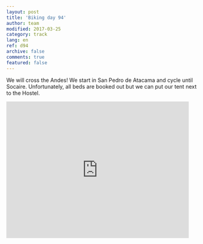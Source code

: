```yaml
---   
layout: post 
title: 'Biking day 94'  
author: team 
modified: 2017-03-25
category: track 
lang: en 
ref: d94
archive: false 
comments: true 
featured: false 
--- 
```


 We will cross the Andes! We start in San Pedro de Atacama and cycle until Socaire. Unfortunately, all beds are booked out but we can put our tent next to the Hostel. 

<iframe width='480' height='360' src='http://track-kit.net/maps_s3/?v=embed&track=237049.gpx' frameborder='0' allowfullscreen></iframe>